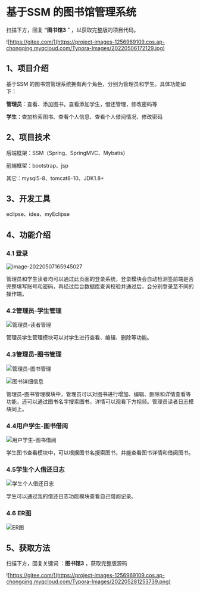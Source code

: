 # 基于SSM 的图书馆管理系统

扫描下方，回复 **“图书馆3** ” ，以获取完整版的项目代码。

![https://gitee.com/](https://project-images-1256969109.cos.ap-chongqing.myqcloud.com/Typora-Images/20220506172129.jpg)

## 1、项目介绍

基于SSM 的图书馆管理系统拥有两个角色，分别为管理员和学生。具体功能如下：

**管理员**：查看、添加图书，查看添加学生，借还管理，修改密码等

**学生**：查加检索图书、查看个人信息、查看个人借阅情况、修改密码

## 2、项目技术

后端框架：SSM（Spring、SpringMVC、Mybatis）

前端框架：bootstrap、jsp

其它：mysql5-8、tomcat8-10、JDK1.8+

## 3、开发工具

eclipse、idea、myEclipse

## 4、功能介绍

### 4.1 登录

![image-20220507165945027](https://project-images-1256969109.cos.ap-chongqing.myqcloud.com/Typora-Images/20220507165947.png)

管理员和学生读者均可以通过此页面的登录系统，登录模块会自动检测签前端是否完整填写账号和密码，再经过后台数据库查询校验并通过后，会分别登录至不同的操作端。

### 4.2管理员-学生管理

![管理员-读者管理](https://project-images-1256969109.cos.ap-chongqing.myqcloud.com/Typora-Images/20220507170252.png)

管理员学生管理模块可以对学生进行查看、编辑、删除等功能。

### 4.3管理员-图书管理

![管理员-图书管理](https://project-images-1256969109.cos.ap-chongqing.myqcloud.com/Typora-Images/20220507170439.png)

![图书详细信息](https://project-images-1256969109.cos.ap-chongqing.myqcloud.com/Typora-Images/20220507170634.png)

管理员-图书管理模块中，管理员可以对图书进行增加、编辑、删除和详情查看等功能，还可以通过图书名字搜索图书，详情可以观看下方视频。管理员读者日志模块同上。

### 4.4用户学生-图书借阅

![用户学生-图书借阅](https://project-images-1256969109.cos.ap-chongqing.myqcloud.com/Typora-Images/20220507170615.png)

学生图书查看模块中，可以根据图书名搜索图书，并能查看图书详情和借阅图书。

### 4.5学生个人借还日志

![学生个人借还日志](https://project-images-1256969109.cos.ap-chongqing.myqcloud.com/Typora-Images/20220507170643.png)

学生可以通过我的借还日志功能模块查看自己借阅记录。

### 4.6 ER图

![ER图](https://project-images-1256969109.cos.ap-chongqing.myqcloud.com/Typora-Images/20220507180351.png)

## 5、获取方法

扫描下方，回复关键词  ：**图书馆3** ，获取完整版源码



![https://gitee.com/](https://project-images-1256969109.cos.ap-chongqing.myqcloud.com/Typora-Images/202205281253739.png)




